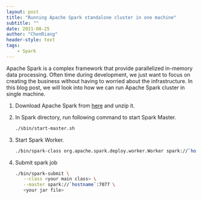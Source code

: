 ```yaml
---
layout: post
title: "Running Apache Spark standalone cluster in one machine"
subtitle: ""
date: 2021-08-25
author: "ChenRiang"
header-style: text
tags:
    - Spark
---
```




Apache Spark is a complex framework that provide parallelized in-memory data processing. Often time during development, we just want to focus on creating the business without having to worried about the infrastructure. In this blog post, we will look into how we can run Apache Spark cluster in single machine.



1. Download Apache Spark from [here](https://spark.apache.org/downloads.html) and unzip it.

2. In Spark directory, run following command to start Spark Master.

   ```bash
   ./sbin/start-master.sh
   ```

   

3. Start Spark Worker.

   ```bash
   ./bin/spark-class org.apache.spark.deploy.worker.Worker spark://`hostname`:7077
   ```

   

4. Submit spark job

   ```bash
   ./bin/spark-submit \
      --class <your main class> \
      --master spark://`hostname`:7077 \
      <your jar file> 
   ```

   

